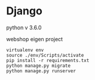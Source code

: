 # Django 

python v 3.6.0

webshop eigen project
```
virtualenv env
source ./env/Scripts/activate
pip install -r requirements.txt
python manage.py migrate
python manage.py runserver
```
